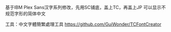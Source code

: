 基于IBM Plex Sans汉字系列修改，先用SC铺底，盖上TC，再盖上JP
可以显示不规范字形的简体中文

工具：中文字體簡繁處理工具 https://github.com/GuiWonder/TCFontCreator
